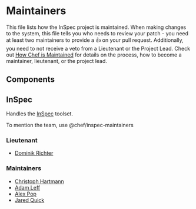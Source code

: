 <!-- This is a generated file. Please do not edit directly -->

<!-- Modify MAINTAINERS.toml and run `rake maintainers:generate` to regenerate. -->

# Maintainers

This file lists how the InSpec project is maintained. When making changes to the
system, this file tells you who needs to review your patch - you need at least
two maintainers to provide a :+1: on your pull request. Additionally, you need
to not receive a veto from a Lieutenant or the Project Lead.
Check out [How Chef is Maintained](https://github.com/chef/chef-rfc/blob/master/rfc030-maintenance-policy.md#how-the-project-is-maintained)
for details on the process, how to become a maintainer, lieutenant, or the
project lead.

## Components

## InSpec

  Handles the [InSpec](https://github.com/chef/inspec) toolset.
  
To mention the team, use @chef/inspec-maintainers

### Lieutenant

* [Dominik Richter](https://github.com/arlimus)

### Maintainers

* [Christoph Hartmann](https://github.com/chris-rock)
* [Adam Leff](https://github.com/adamleff)
* [Alex Pop](https://github.com/alexpop)
* [Jared Quick](https://github.com/jquick)

